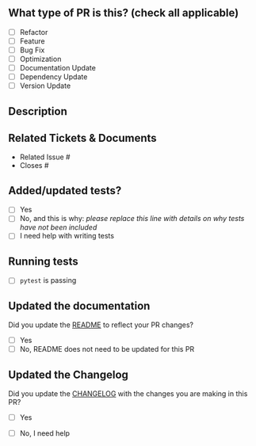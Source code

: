 <!--
     For Work In Progress Pull Requests, please use the Draft PR feature,
     see https://github.blog/2019-02-14-introducing-draft-pull-requests/ for further details.

     For a timely review/response, please avoid force-pushing additional
     commits if your PR already received reviews or comments.

     Before submitting a Pull Request, please ensure that you have:
     - 📖 Read the Contributing guide: CONTRIBUTING.md
     - 📖 Read the Code of Conduct: CODE_OF_CONDUCT.md

     - Provide tests for your changes.
     - Use descriptive commit messages.
	 - Comment your code where appropriate.
	 - Squash your commits
     - Update any related documentation.
     - Update CHANGELOG by inserting subsections (Added, Removed, Updated, Fixed) 
     under the Unreleased section
-->

## What type of PR is this? (check all applicable)

- [ ] Refactor
- [ ] Feature
- [ ] Bug Fix
- [ ] Optimization
- [ ] Documentation Update
- [ ] Dependency Update
- [ ] Version Update

## Description

## Related Tickets & Documents

<!--
For pull requests that relate or close an issue, please include them
below.  We like to follow [Github's guidance on linking issues to pull requests](https://docs.github.com/en/issues/tracking-your-work-with-issues/linking-a-pull-request-to-an-issue).

For example having the text: "closes #1234" would connect the current pull
request to issue 1234.  And when we merge the pull request, Github will
automatically close the issue.
-->

- Related Issue #
- Closes #

## Added/updated tests?

- [ ] Yes
- [ ] No, and this is why: _please replace this line with details on why tests have not been included_
- [ ] I need help with writing tests

## Running tests

- [ ] `pytest` is passing

## Updated the documentation

Did you update the [README](../README.md) to reflect your PR changes?
- [ ] Yes
- [ ] No, README does not need to be updated for this PR

## Updated the Changelog

Did you update the [CHANGELOG](../CHANGELOG.md) with the changes you are making in this PR?
- [ ] Yes
- [ ] No, I need help


